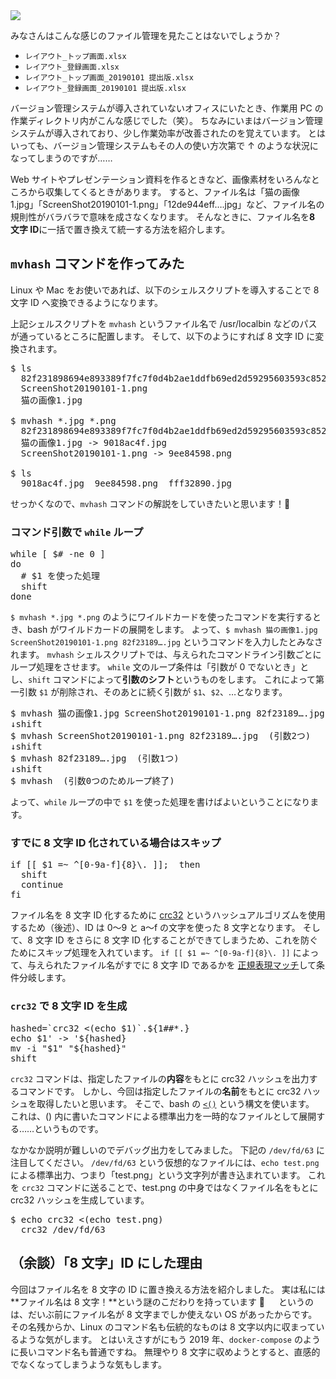 <picture>
  <source type="image/webp" srcset="/storage/articles/images/7c38fe6d.webp 1x,/storage/articles/images/45e49d86.webp 2x">
  <img src="/storage/articles/images/7c38fe6d.jpg" srcset="/storage/articles/images/45e49d86.jpg 2x">
</picture>

みなさんはこんな感じのファイル管理を見たことはないでしょうか？

- `レイアウト_トップ画面.xlsx`
- `レイアウト_登録画面.xlsx`
- `レイアウト_トップ画面_20190101 提出版.xlsx`
- `レイアウト_登録画面_20190101 提出版.xlsx`

バージョン管理システムが導入されていないオフィスにいたとき、作業用 PC の作業ディレクトリ内がこんな感じでした（笑）。
ちなみにいまはバージョン管理システムが導入されており、少し作業効率が改善されたのを覚えています。
とはいっても、バージョン管理システムもその人の使い方次第で ↑ のような状況になってしまうのですが……

Web サイトやプレゼンテーション資料を作るときなど、画像素材をいろんなところから収集してくるときがあります。
すると、ファイル名は「猫の画像 1.jpg」「ScreenShot20190101-1.png」「12de944eff….jpg」など、ファイル名の規則性がバラバラで意味を成さなくなります。
そんなときに、ファイル名を**8 文字 ID**に一括で置き換えて統一する方法を紹介します。

<ol class="table-of-contents"></ol>

<script async src="https://pagead2.googlesyndication.com/pagead/js/adsbygoogle.js"></script>
<!-- ディスプレイ広告 -->
<!-- textlint-disable -->

<ins class="adsbygoogle"
    style="display:block"
    data-ad-client="ca-pub-7008780049786244"
    data-ad-slot="5063315418"
    data-ad-format="auto"
    data-full-width-responsive="true"></ins>

<!-- textlint-enable -->

<script>(adsbygoogle = window.adsbygoogle || []).push({});</script>

## `mvhash` コマンドを作ってみた

Linux や Mac をお使いであれば、以下のシェルスクリプトを導入することで 8 文字 ID へ変換できるようになります。

<script src="https://gist.github.com/Hato6502/9ebb9a6ce2863e9498a5ebea3a3f5c6c.js"></script>

上記シェルスクリプトを `mvhash` というファイル名で /usr/localbin などのパスが通っているところに配置します。
そして、以下のようにすれば 8 文字 ID に変換されます。

<pre class="prettyprint">
$ ls
  82f231898694e893389f7fc7f0d4b2ae1ddfb69ed2d59295603593c8529db673.jpg
  ScreenShot20190101-1.png
  猫の画像1.jpg

$ mvhash *.jpg *.png
  82f231898694e893389f7fc7f0d4b2ae1ddfb69ed2d59295603593c8529db673.jpg -> fff32890.jpg
  猫の画像1.jpg -> 9018ac4f.jpg
  ScreenShot20190101-1.png -> 9ee84598.png

$ ls
  9018ac4f.jpg  9ee84598.png  fff32890.jpg
</pre>

せっかくなので、`mvhash` コマンドの解説をしていきたいと思います！💪

### コマンド引数で `while` ループ

<pre class="prettyprint linenums">
while [ $# -ne 0 ]
do
  # $1 を使った処理
  shift
done
</pre>

`$ mvhash *.jpg *.png` のようにワイルドカードを使ったコマンドを実行するとき、bash がワイルドカードの展開をします。
よって、`$ mvhash 猫の画像1.jpg ScreenShot20190101-1.png 82f23189….jpg` というコマンドを入力したとみなされます。
`mvhash` シェルスクリプトでは、与えられたコマンドライン引数ごとにループ処理をさせます。
`while` 文のループ条件は「引数が 0 でないとき」とし、`shift` コマンドによって**引数のシフト**というものをします。
これによって第一引数 `$1` が削除され、そのあとに続く引数が `$1`、`$2`、…となります。

<pre class="prettyprint linenums">
$ mvhash 猫の画像1.jpg ScreenShot20190101-1.png 82f23189….jpg  (引数3つ)
↓shift
$ mvhash ScreenShot20190101-1.png 82f23189….jpg  (引数2つ)
↓shift
$ mvhash 82f23189….jpg  (引数1つ)
↓shift
$ mvhash  (引数0つのためループ終了)
</pre>

よって、`while` ループの中で `$1` を使った処理を書けばよいということになります。

### すでに 8 文字 ID 化されている場合はスキップ

<pre class="prettyprint linenums">
if [[ $1 =~ ^[0-9a-f]{8}\. ]];  then
  shift
  continue
fi
</pre>

ファイル名を 8 文字 ID 化するために [crc32](https://ja.wikipedia.org/wiki/%E5%B7%A1%E5%9B%9E%E5%86%97%E9%95%B7%E6%A4%9C%E6%9F%BB)
というハッシュアルゴリズムを使用するため（後述）、ID は 0〜9 と a〜f の文字を使った 8 文字となります。
そして、8 文字 ID をさらに 8 文字 ID 化することができてしまうため、これを防ぐためにスキップ処理を入れています。
`if [[ $1 =~ ^[0-9a-f]{8}\. ]]` によって、与えられたファイル名がすでに 8 文字 ID であるかを
[正規表現マッチ](https://ja.wikipedia.org/wiki/%E6%AD%A3%E8%A6%8F%E8%A1%A8%E7%8F%BE)して条件分岐します。

### `crc32` で 8 文字 ID を生成

<pre class="prettyprint">
hashed=`crc32 <(echo $1)`.${1##*.}
echo $1' -> '${hashed}
mv -i "$1" "${hashed}"
shift
</pre>

`crc32` コマンドは、指定したファイルの**内容**をもとに crc32 ハッシュを出力するコマンドです。
しかし、今回は指定したファイルの**名前**をもとに crc32 ハッシュを取得したいと思います。
そこで、bash の [`<()`](http://fj.hatenablog.jp/entry/2016/03/06/170907) という構文を使います。
これは、() 内に書いたコマンドによる標準出力を一時的なファイルとして展開する……というものです。

なかなか説明が難しいのでデバッグ出力をしてみました。
下記の `/dev/fd/63` に注目してください。
`/dev/fd/63` という仮想的なファイルには、`echo test.png` による標準出力、つまり「test.png」という文字列が書き込まれています。
これを `crc32` コマンドに送ることで、test.png の中身ではなくファイル名をもとに crc32 ハッシュを生成しています。

<pre class="prettyprint">
$ echo crc32 <(echo test.png)
  crc32 /dev/fd/63
</pre>

## （余談）「8 文字」ID にした理由

今回はファイル名を 8 文字の ID に置き換える方法を紹介しました。
実は私には**ファイル名は 8 文字！**という謎のこだわりを持っています 😤 　
というのは、だいぶ前にファイル名が 8 文字までしか使えない OS があったからです。
その名残からか、Linux のコマンド名も伝統的なものは 8 文字以内に収まっているような気がします。
とはいえさすがにもう 2019 年、`docker-compose` のように長いコマンド名も普通ですね。
無理やり 8 文字に収めようとすると、直感的でなくなってしまうような気もします。
